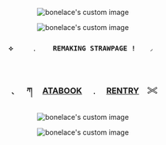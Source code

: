 <!-- level 1: simple bio and stats -->
<p align="center">
  <img src="https://64.media.tumblr.com/99f7508dbf2e15fdeae06d453b95b7c1/cc10d330596ecddf-a8/s2048x3072/4654f484acdc37ec0c890ecae8b6115062a9f3e2.pnj" alt="bonelace's custom image"/>
</p>

<p align="center">
  <img src="https://64.media.tumblr.com/63f591c5fc9954f428f64cae0e8a00f9/cc10d330596ecddf-14/s1280x1920/2d63fd79e440af134e06b12b0a44c6c4ec583023.pnj" alt="bonelace's custom image"/>
</p>

<h3 align="center"><code color="purple">⟡ 　　﹒  　REMAKING STRAWPAGE !　　◞ </code></h3>

　<h3 align="center">﹑　 ཀ 　[ATABOOK](https://vampstyx.atabook.org/)　﹒　[RENTRY](https://rentry.co/bonelace)　𓏵</h3>
<p align="center">

  <img src="https://64.media.tumblr.com/addf2d6c2760b8df6c032bb3cb37a478/ce814cd7e8d737f2-74/s640x960/247e8daac6c81e798dfb64101f7af1f59ddd1c8c.webp" alt="bonelace's custom image"/>
</p>

<p align="center">
  <img src="https://64.media.tumblr.com/3013fad374e05ebcfbedf862c96da803/cc10d330596ecddf-59/s2048x3072/1059ad189548d22433cd1e93943f756db58f9fcd.pnj" alt="bonelace's custom image"/>
</p>
